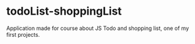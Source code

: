 # todoList-shoppingList
Application made for course about JS
Todo and shopping list, one of my first projects.
